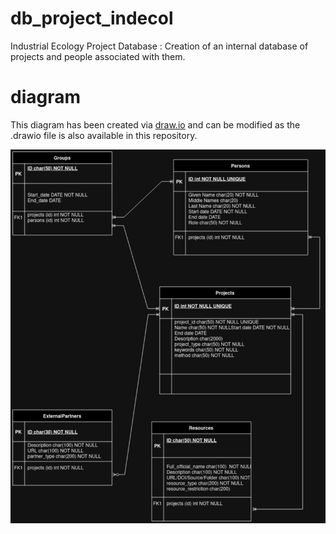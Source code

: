# db_project_indecol
Industrial Ecology Project Database : Creation of an internal database of projects and people associated with them.

# diagram
This diagram has been created via [draw.io](https://www.google.com/url?sa=t&rct=j&q=&esrc=s&source=web&cd=&cad=rja&uact=8&ved=2ahUKEwiW-PKPtYSCAxUnnGoFHVuXC7AQFnoECBAQAQ&url=https%3A%2F%2Fapp.diagrams.net%2F&usg=AOvVaw28S23h4_WI8toant9FYDpi&opi=89978449) and can be modified as the .drawio file is also available in this repository.

![diagram_db.png](aux/diagram_indecol_DBproject-Page-1.jpg)
